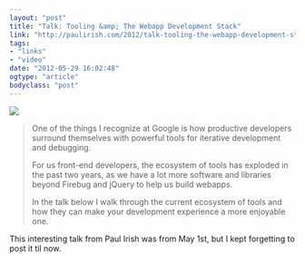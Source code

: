 ```yaml
---
layout: "post"
title: "Talk: Tooling &amp; The Webapp Development Stack"
link: "http://paulirish.com/2012/talk-tooling-the-webapp-development-stack/"
tags: 
- "links"
- "video"
date: "2012-05-29 16:02:48"
ogtype: "article"
bodyclass: "post"
---
```


![](http://cdn.rogerstringer.com/media/timeline.png)

> One of the things I recognize at Google is how productive developers surround themselves with powerful tools for iterative development and debugging.
> 
> For us front-end developers, the ecosystem of tools has exploded in the past two years, as we have a lot more software and libraries beyond Firebug and jQuery to help us build webapps.
> 
> In the talk below I walk through the current ecosystem of tools and how they can make your development experience a more enjoyable one.

This interesting talk from Paul Irish was from May 1st, but I kept forgetting to post it til now.